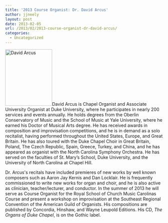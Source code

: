 ```yaml
---
title: '2013 Course Organist: Dr. David Arcus'
author: jjneely
layout: post
date: 2013-02-05
url: /2013/02/2013-course-organist-dr-david-arcus/
categories:
  - Uncategorized
---
```

[<img class="size-full wp-image-464 alignleft" alt="David Arcus" src="/wp-content/uploads/2010/08/david-arcus-headshot.jpg" width="150" height="180" />][1]David Arcus is Chapel Organist and Associate University Organist at Duke University, where he participates in nearly 200 services and events annually. He holds degrees from the Oberlin Conservatory of Music and the School of Music at Yale University, where he earned his Doctor of Musical Arts degree. He has received awards in composition and improvisation competitions, and he is in demand as a solo recitalist, having performed throughout the United States, Europe, and Great Britain. He has also toured with the Duke Chapel Choir in Great Britain, Poland, The Czech Republic, Spain, Greece, Turkey, and China, and he has appeared as organist with the North Carolina Symphony Orchestra. He has served on the faculties of St. Mary’s School, Duke University, and the University of North Carolina at Chapel Hill.

Dr. Arcus's recitals have included premieres of new works by well known composers such as Aaron Jay Kernis and Dan Locklair. He is frequently commissioned to write new works for organ and choir, and he is also active as clinician, teacher/lecturer, and conductor. In the summer of 2013 he will serve as Course Organist for the Royal School of Church Music Carolinas Course and present a workshop on improvisation at the Southeast Regional Convention of the American Guild of Organists. His compositions are published by Concordia, Hinshaw, and Wayne Leupold Editions. His CD, *The Organs of Duke Chapel*, is on the Gothic label.

[1]: /wp-content/uploads/2010/08/david-arcus-headshot.jpg
